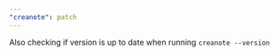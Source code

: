 ```yaml
---
"creanote": patch
---
```


Also checking if version is up to date when running `creanote --version`
